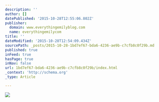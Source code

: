 ```yaml
---
description: ''
author: []
datePublished: '2015-10-28T12:55:06.802Z'
publisher:
  domain: www.everythingemilyblog.com
  name: everythingemilycom
title: ''
dateModified: '2015-10-28T12:54:09.434Z'
sourcePath: _posts/2015-10-28-1bd7ef67-bda6-4236-ae9b-c7cfb8c0f29b.md
published: true
inFeed: true
hasPage: true
inNav: false
url: 1bd7ef67-bda6-4236-ae9b-c7cfb8c0f29b/index.html
_context: 'http://schema.org'
_type: Article

---
```

![](http://i2.wp.com/www.everythingemilyblog.com/wp-content/uploads/2014/01/IMG_13821.png)